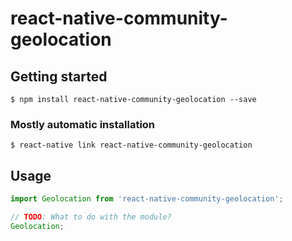 # react-native-community-geolocation

## Getting started

`$ npm install react-native-community-geolocation --save`

### Mostly automatic installation

`$ react-native link react-native-community-geolocation`

## Usage
```javascript
import Geolocation from 'react-native-community-geolocation';

// TODO: What to do with the module?
Geolocation;
```
